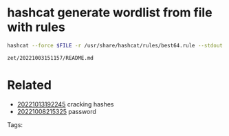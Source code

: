 # hashcat generate wordlist from file with rules
```bash
hashcat --force $FILE -r /usr/share/hashcat/rules/best64.rule --stdout
```

` zet/20221003151157/README.md `

# Related

- [20221013192245](/zet/20221013192245/README.md) cracking hashes
- [20221008215325](/zet/20221008215325/README.md) password

Tags:

    
